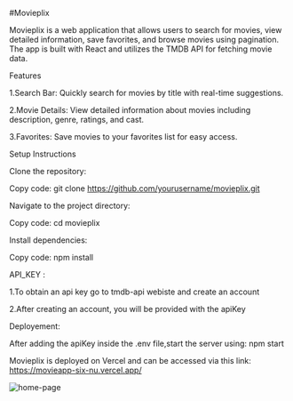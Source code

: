 #Movieplix


Movieplix is a web application that allows users to search for movies, view detailed information, save favorites, and browse movies using pagination. The app is built with React and utilizes the TMDB API for fetching movie data.

Features

1.Search Bar: Quickly search for movies by title with real-time suggestions.

2.Movie Details: View detailed information about movies including description, genre, ratings, and cast.

3.Favorites: Save movies to your favorites list for easy access.

Setup Instructions

Clone the repository:

Copy code:
git clone https://github.com/yourusername/movieplix.git

Navigate to the project directory:

Copy code:
cd movieplix

Install dependencies:

Copy code:
npm install

API_KEY :

1.To obtain an api key go to tmdb-api webiste and create an account

2.After creating an account, you will be provided with the apiKey

Deployement:

After adding the apiKey inside the .env file,start the server using: npm start

Movieplix is deployed on Vercel and can be accessed via this link: https://movieapp-six-nu.vercel.app/


![home-page](home-page.png)
